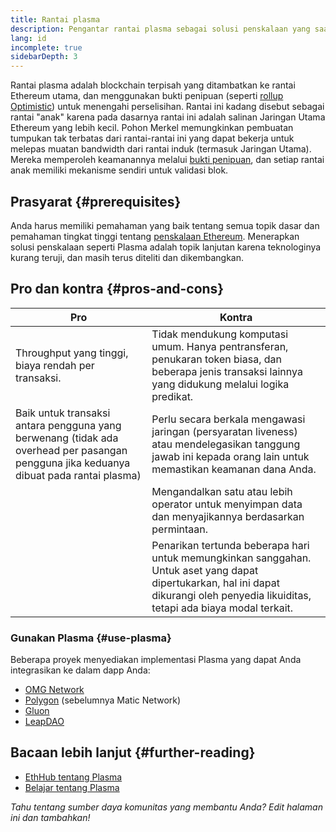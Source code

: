 ```yaml
---
title: Rantai plasma
description: Pengantar rantai plasma sebagai solusi penskalaan yang saat ini digunakan oleh komunitas Ethereum.
lang: id
incomplete: true
sidebarDepth: 3
---
```


Rantai plasma adalah blockchain terpisah yang ditambatkan ke rantai Ethereum utama, dan menggunakan bukti penipuan (seperti [rollup Optimistic](/developers/docs/scaling/layer-2-rollups/#optimistic-rollups)) untuk menengahi perselisihan. Rantai ini kadang disebut sebagai rantai "anak" karena pada dasarnya rantai ini adalah salinan Jaringan Utama Ethereum yang lebih kecil. Pohon Merkel memungkinkan pembuatan tumpukan tak terbatas dari rantai-rantai ini yang dapat bekerja untuk melepas muatan bandwidth dari rantai induk (termasuk Jaringan Utama). Mereka memperoleh keamanannya melalui [bukti penipuan](/glossary/#fraud-proof), dan setiap rantai anak memiliki mekanisme sendiri untuk validasi blok.

## Prasyarat {#prerequisites}

Anda harus memiliki pemahaman yang baik tentang semua topik dasar dan pemahaman tingkat tinggi tentang [penskalaan Ethereum](/developers/docs/scaling/). Menerapkan solusi penskalaan seperti Plasma adalah topik lanjutan karena teknologinya kurang teruji, dan masih terus diteliti dan dikembangkan.

## Pro dan kontra {#pros-and-cons}

| Pro                                                                                                                                    | Kontra                                                                                                                                                                                |
| -------------------------------------------------------------------------------------------------------------------------------------- | ------------------------------------------------------------------------------------------------------------------------------------------------------------------------------------- |
| Throughput yang tinggi, biaya rendah per transaksi.                                                                                    | Tidak mendukung komputasi umum. Hanya pentransferan, penukaran token biasa, dan beberapa jenis transaksi lainnya yang didukung melalui logika predikat.                               |
| Baik untuk transaksi antara pengguna yang berwenang (tidak ada overhead per pasangan pengguna jika keduanya dibuat pada rantai plasma) | Perlu secara berkala mengawasi jaringan (persyaratan liveness) atau mendelegasikan tanggung jawab ini kepada orang lain untuk memastikan keamanan dana Anda.                          |
|                                                                                                                                        | Mengandalkan satu atau lebih operator untuk menyimpan data dan menyajikannya berdasarkan permintaan.                                                                                  |
|                                                                                                                                        | Penarikan tertunda beberapa hari untuk memungkinkan sanggahan. Untuk aset yang dapat dipertukarkan, hal ini dapat dikurangi oleh penyedia likuiditas, tetapi ada biaya modal terkait. |

### Gunakan Plasma {#use-plasma}

Beberapa proyek menyediakan implementasi Plasma yang dapat Anda integrasikan ke dalam dapp Anda:

- [OMG Network](https://omg.network/)
- [Polygon](https://polygon.technology/) (sebelumnya Matic Network)
- [Gluon](https://gluon.network/)
- [LeapDAO](https://ipfs.leapdao.org/)

## Bacaan lebih lanjut {#further-reading}

- [EthHub tentang Plasma](https://docs.ethhub.io/ethereum-roadmap/layer-2-scaling/plasma/)
- [Belajar tentang Plasma](https://www.learnplasma.org/en/)

_Tahu tentang sumber daya komunitas yang membantu Anda? Edit halaman ini dan tambahkan!_
